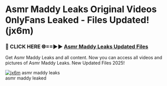 # Asmr Maddy Leaks Original Videos 0nlyFans Leaked - Files Updated! (jx6m)

<h3>🔴 CLICK HERE 🌐==►► <a href="https://tinyurl.com/2wckxsce" rel="nofollow">Asmr Maddy Leaks Updated Files</a></h3>

Get Asmr Maddy Leaks and all content. Now you can access all videos and pictures of Asmr Maddy Leaks. New Updated Files 2025!

[![jx6m](https://i.imgur.com/AFduVYN.gif)](https://tinyurl.com/2wckxsce)
asmr maddy leaks<br>
asmr maddy leaked